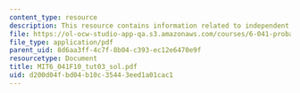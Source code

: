 ```yaml
---
content_type: resource
description: This resource contains information related to independent random variables.
file: https://ol-ocw-studio-app-qa.s3.amazonaws.com/courses/6-041-probabilistic-systems-analysis-and-applied-probability-fall-2010/d200d04fbd04b10c35443eed1a01cac1_MIT6_041F10_tut03_sol.pdf
file_type: application/pdf
parent_uid: 8d6aa3ff-4c7f-8b04-c393-ec12e6470e9f
resourcetype: Document
title: MIT6_041F10_tut03_sol.pdf
uid: d200d04f-bd04-b10c-3544-3eed1a01cac1
---
```

